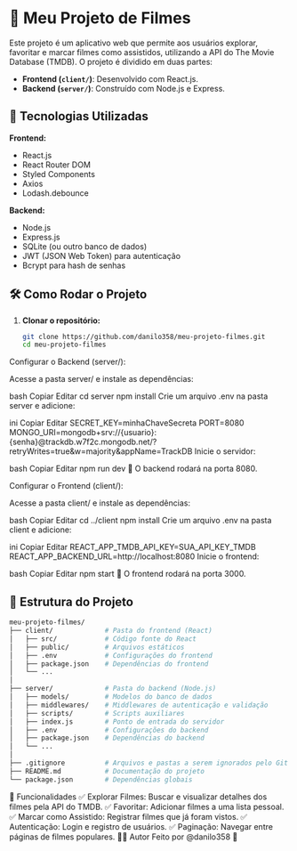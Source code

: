 # 📌 Meu Projeto de Filmes

Este projeto é um aplicativo web que permite aos usuários explorar, favoritar e marcar filmes como assistidos, utilizando a API do The Movie Database (TMDB). O projeto é dividido em duas partes:

- **Frontend (`client/`)**: Desenvolvido com React.js.
- **Backend (`server/`)**: Construído com Node.js e Express.

## 🚀 Tecnologias Utilizadas

**Frontend:**

- React.js
- React Router DOM
- Styled Components
- Axios
- Lodash.debounce

**Backend:**

- Node.js
- Express.js
- SQLite (ou outro banco de dados)
- JWT (JSON Web Token) para autenticação
- Bcrypt para hash de senhas

## 🛠️ Como Rodar o Projeto

1. **Clonar o repositório:**

   ```bash
   git clone https://github.com/danilo358/meu-projeto-filmes.git
   cd meu-projeto-filmes
Configurar o Backend (server/):

Acesse a pasta server/ e instale as dependências:

bash
Copiar
Editar
cd server
npm install
Crie um arquivo .env na pasta server e adicione:

ini
Copiar
Editar
SECRET_KEY=minhaChaveSecreta
PORT=8080
MONGO_URI=mongodb+srv://{usuario}:{senha}@trackdb.w7f2c.mongodb.net/?retryWrites=true&w=majority&appName=TrackDB
Inicie o servidor:

bash
Copiar
Editar
npm run dev
📌 O backend rodará na porta 8080.

Configurar o Frontend (client/):

Acesse a pasta client/ e instale as dependências:

bash
Copiar
Editar
cd ../client
npm install
Crie um arquivo .env na pasta client e adicione:

ini
Copiar
Editar
REACT_APP_TMDB_API_KEY=SUA_API_KEY_TMDB
REACT_APP_BACKEND_URL=http://localhost:8080
Inicie o frontend:

bash
Copiar
Editar
npm start
📌 O frontend rodará na porta 3000.

## 📂 Estrutura do Projeto

```bash
meu-projeto-filmes/
├── client/             # Pasta do frontend (React)
│   ├── src/            # Código fonte do React
│   ├── public/         # Arquivos estáticos
│   ├── .env            # Configurações do frontend
│   ├── package.json    # Dependências do frontend
│   └── ...             
│
├── server/             # Pasta do backend (Node.js)
│   ├── models/         # Modelos do banco de dados
│   ├── middlewares/    # Middlewares de autenticação e validação
│   ├── scripts/        # Scripts auxiliares
│   ├── index.js        # Ponto de entrada do servidor
│   ├── .env            # Configurações do backend
│   ├── package.json    # Dependências do backend
│   └── ...             
│
├── .gitignore          # Arquivos e pastas a serem ignorados pelo Git
├── README.md           # Documentação do projeto
└── package.json        # Dependências globais

```

🎥 Funcionalidades
✅ Explorar Filmes: Buscar e visualizar detalhes dos filmes pela API do TMDB.
✅ Favoritar: Adicionar filmes a uma lista pessoal.
✅ Marcar como Assistido: Registrar filmes que já foram vistos.
✅ Autenticação: Login e registro de usuários.
✅ Paginação: Navegar entre páginas de filmes populares.
👨‍💻 Autor
Feito por @danilo358 🚀
